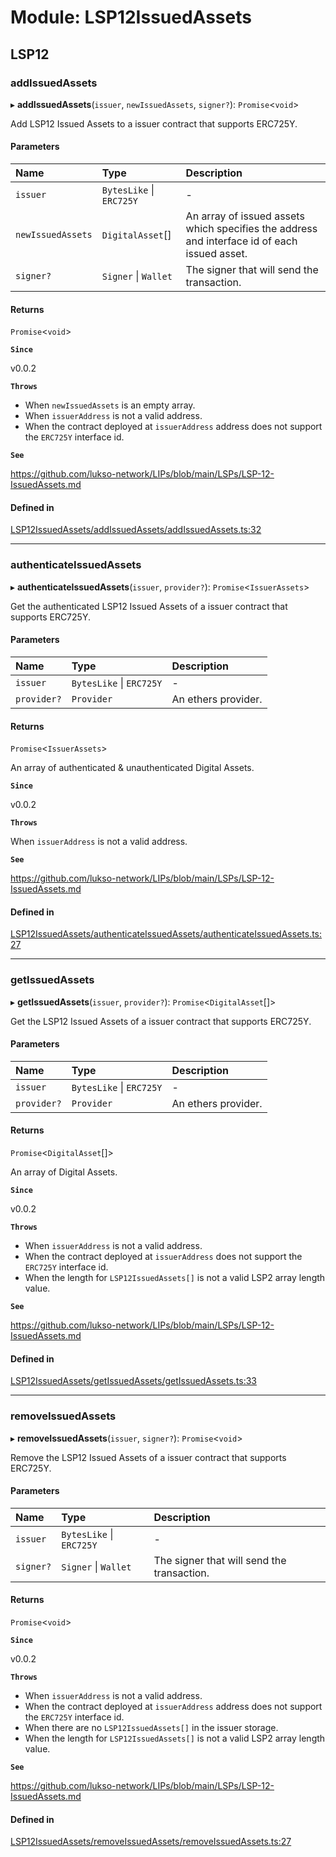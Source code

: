 # Module: LSP12IssuedAssets

## LSP12

### addIssuedAssets

▸ **addIssuedAssets**(`issuer`, `newIssuedAssets`, `signer?`): `Promise`\<`void`\>

Add LSP12 Issued Assets to a issuer contract that supports ERC725Y.

#### Parameters

| Name              | Type                     | Description                                                                                  |
| :---------------- | :----------------------- | :------------------------------------------------------------------------------------------- |
| `issuer`          | `BytesLike` \| `ERC725Y` | -                                                                                            |
| `newIssuedAssets` | `DigitalAsset`[]         | An array of issued assets which specifies the address and interface id of each issued asset. |
| `signer?`         | `Signer` \| `Wallet`     | The signer that will send the transaction.                                                   |

#### Returns

`Promise`\<`void`\>

**`Since`**

v0.0.2

**`Throws`**

-   When `newIssuedAssets` is an empty array.
-   When `issuerAddress` is not a valid address.
-   When the contract deployed at `issuerAddress` address does not support the `ERC725Y` interface id.

**`See`**

https://github.com/lukso-network/LIPs/blob/main/LSPs/LSP-12-IssuedAssets.md

#### Defined in

[LSP12IssuedAssets/addIssuedAssets/addIssuedAssets.ts:32](https://github.com/lukso-network/lsp-utils/blob/309c96ce8e1c657ee24b38cdd9cd4a8faba83bcf/src/LSP12IssuedAssets/addIssuedAssets/addIssuedAssets.ts#L32)

---

### authenticateIssuedAssets

▸ **authenticateIssuedAssets**(`issuer`, `provider?`): `Promise`\<`IssuerAssets`\>

Get the authenticated LSP12 Issued Assets of a issuer contract that supports ERC725Y.

#### Parameters

| Name        | Type                     | Description         |
| :---------- | :----------------------- | :------------------ |
| `issuer`    | `BytesLike` \| `ERC725Y` | -                   |
| `provider?` | `Provider`               | An ethers provider. |

#### Returns

`Promise`\<`IssuerAssets`\>

An array of authenticated & unauthenticated Digital Assets.

**`Since`**

v0.0.2

**`Throws`**

When `issuerAddress` is not a valid address.

**`See`**

https://github.com/lukso-network/LIPs/blob/main/LSPs/LSP-12-IssuedAssets.md

#### Defined in

[LSP12IssuedAssets/authenticateIssuedAssets/authenticateIssuedAssets.ts:27](https://github.com/lukso-network/lsp-utils/blob/309c96ce8e1c657ee24b38cdd9cd4a8faba83bcf/src/LSP12IssuedAssets/authenticateIssuedAssets/authenticateIssuedAssets.ts#L27)

---

### getIssuedAssets

▸ **getIssuedAssets**(`issuer`, `provider?`): `Promise`\<`DigitalAsset`[]\>

Get the LSP12 Issued Assets of a issuer contract that supports ERC725Y.

#### Parameters

| Name        | Type                     | Description         |
| :---------- | :----------------------- | :------------------ |
| `issuer`    | `BytesLike` \| `ERC725Y` | -                   |
| `provider?` | `Provider`               | An ethers provider. |

#### Returns

`Promise`\<`DigitalAsset`[]\>

An array of Digital Assets.

**`Since`**

v0.0.2

**`Throws`**

-   When `issuerAddress` is not a valid address.
-   When the contract deployed at `issuerAddress` does not support the `ERC725Y` interface id.
-   When the length for `LSP12IssuedAssets[]` is not a valid LSP2 array length value.

**`See`**

https://github.com/lukso-network/LIPs/blob/main/LSPs/LSP-12-IssuedAssets.md

#### Defined in

[LSP12IssuedAssets/getIssuedAssets/getIssuedAssets.ts:33](https://github.com/lukso-network/lsp-utils/blob/309c96ce8e1c657ee24b38cdd9cd4a8faba83bcf/src/LSP12IssuedAssets/getIssuedAssets/getIssuedAssets.ts#L33)

---

### removeIssuedAssets

▸ **removeIssuedAssets**(`issuer`, `signer?`): `Promise`\<`void`\>

Remove the LSP12 Issued Assets of a issuer contract that supports ERC725Y.

#### Parameters

| Name      | Type                     | Description                                |
| :-------- | :----------------------- | :----------------------------------------- |
| `issuer`  | `BytesLike` \| `ERC725Y` | -                                          |
| `signer?` | `Signer` \| `Wallet`     | The signer that will send the transaction. |

#### Returns

`Promise`\<`void`\>

**`Since`**

v0.0.2

**`Throws`**

-   When `issuerAddress` is not a valid address.
-   When the contract deployed at `issuerAddress` address does not support the `ERC725Y` interface id.
-   When there are no `LSP12IssuedAssets[]` in the issuer storage.
-   When the length for `LSP12IssuedAssets[]` is not a valid LSP2 array length value.

**`See`**

https://github.com/lukso-network/LIPs/blob/main/LSPs/LSP-12-IssuedAssets.md

#### Defined in

[LSP12IssuedAssets/removeIssuedAssets/removeIssuedAssets.ts:27](https://github.com/lukso-network/lsp-utils/blob/309c96ce8e1c657ee24b38cdd9cd4a8faba83bcf/src/LSP12IssuedAssets/removeIssuedAssets/removeIssuedAssets.ts#L27)
